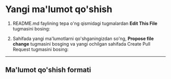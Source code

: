 # Yangi ma'lumot qo'shish
1. README.md faylining tepa o'ng qismidagi tugmalardan **Edit This File** tugmasini bosing:



2. Sahifada yangi ma'lumotlarni qo'shganingizdan so'ng, **Propose file change** tugmasini bosging va yangi ochilgan sahifada Create Pull Request tugmasini bosing:


***
## Ma'lumot qo'shish formati

